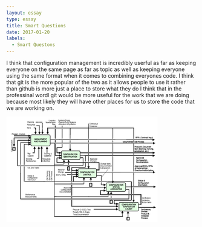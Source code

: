 ```yaml
---
layout: essay
type: essay
title: Smart Questions
date: 2017-01-20
labels:
  - Smart Questons 
---
```


I think that configuration management is incredibly userful as far as keeping everyone on the same page as far
as topic as well as keeping everyone using the same format when it comes to combining everyones code. I think that git
is the more popular of the two as it allows people to use it rather than github is more just a place to store what they do
I think that in the professinal wordl git would be more useful for the work that we are doing because most likely they will 
have other places for us to store the code that we are working on. 

<img class="ui image" src="../images/ConfiurationActivityModel.png">
